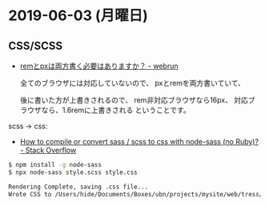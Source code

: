 # 2019-06-03 (月曜日)

## CSS/SCSS

- [remとpxは両方書く必要はありますか？ - webrun](http://www.improbic.net/design/webrun/?p=779)

    全てのブラウザには対応していないので、
    pxとremを両方書いていて、

    後に書いた方が上書きされるので、 rem非対応ブラウザなら16px、
    対応ブラウザなら、1.6remに上書きされる ということです。

scss -> css:

- [How to compile or convert sass / scss to css with node-sass (no Ruby)? - Stack Overflow](https://stackoverflow.com/questions/31448114/how-to-compile-or-convert-sass-scss-to-css-with-node-sass-no-ruby)

~~~bash
$ npm install -g node-sass
$ npx node-sass style.scss style.css

Rendering Complete, saving .css file...
Wrote CSS to /Users/hide/Documents/Boxes/ubn/projects/mysite/web/tress/static/tress/css/style.css
~~~